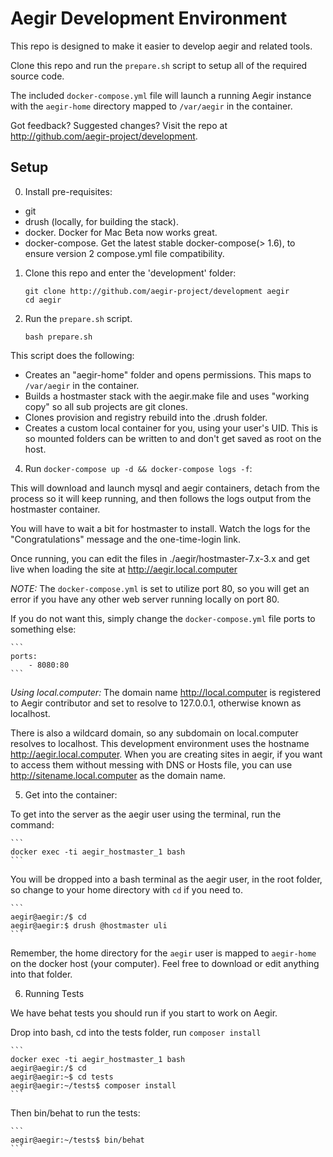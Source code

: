 Aegir Development Environment
=============================

This repo is designed to make it easier to develop aegir and related tools.

Clone this repo and run the `prepare.sh` script to setup all of the required
source code.

The included `docker-compose.yml` file will launch a running Aegir instance 
with the `aegir-home` directory mapped to `/var/aegir` in the container.

Got feedback? Suggested changes? Visit the repo at http://github.com/aegir-project/development.

## Setup

0. Install pre-requisites:
  - git
  - drush (locally, for building the stack).
  - docker. Docker for Mac Beta now works great.
  - docker-compose. Get the latest stable docker-compose(> 1.6), to ensure version 2 compose.yml file compatibility.

1. Clone this repo and enter the 'development' folder:

    ```
    git clone http://github.com/aegir-project/development aegir
    cd aegir
    ```

3. Run the `prepare.sh` script.

    ```
    bash prepare.sh
    ```

  This script does the following:

  - Creates an "aegir-home" folder and opens permissions. This maps to `/var/aegir` in the container.
  - Builds a hostmaster stack with the aegir.make file and uses "working copy" so all sub projects are git clones.
  - Clones provision and registry rebuild into the .drush folder.
  - Creates a custom local container for you, using your user's UID. This is so mounted folders can be written to and don't get saved as root on the host.
 
4. Run `docker-compose up -d && docker-compose logs -f`:

  This will download and launch mysql and aegir containers, detach from the 
  process so it will keep running, and then follows the logs output from the
  hostmaster container.

  You will have to wait a bit for hostmaster to install. Watch the logs for the
  "Congratulations" message and the one-time-login link.

  Once running, you can edit the files in ./aegir/hostmaster-7.x-3.x and get live when loading the site at http://aegir.local.computer
  
  *NOTE:* The `docker-compose.yml` is set to utilize port 80, so you will get an error
  if you have any other web server running locally on port 80.
  
  If you do not want this, simply change the `docker-compose.yml` file ports to 
  something else:
  
    ```
    ports:
        - 8080:80
    ```
        
  *Using local.computer:* The domain name http://local.computer is registered to Aegir
   contributor and set to resolve to 127.0.0.1, otherwise known as localhost.
   
   There is also a wildcard domain, so any subdomain on local.computer resolves
   to localhost.  This development environment uses the hostname 
   http://aegir.local.computer.  When you are creating sites in aegir, if you 
   want to access them without messing with DNS or Hosts file, you can use 
   http://sitename.local.computer as the domain name.
   
5. Get into the container:

  To get into the server as the aegir user using the terminal, run the command:
  
    ```
    docker exec -ti aegir_hostmaster_1 bash
    ```

  You will be dropped into a bash terminal as the aegir user, in the root folder,
   so change to your home directory with `cd` if you need to.

    ```
    aegir@aegir:/$ cd 
    aegir@aegir:$ drush @hostmaster uli 
    ```
      
  Remember, the home directory for the `aegir` user is mapped to `aegir-home` 
  on the docker host (your computer). Feel free to download or edit anything 
  into that folder.
  
6. Running Tests

  We have behat tests you should run if you start to work on Aegir.
  
  Drop into bash, cd into the tests folder, run `composer install`
  
    ```
    docker exec -ti aegir_hostmaster_1 bash
    aegir@aegir:/$ cd 
    aegir@aegir:~$ cd tests
    aegir@aegir:~/tests$ composer install
    ```
  
   Then bin/behat to run the tests:
      
    ```
    aegir@aegir:~/tests$ bin/behat
    ```
      